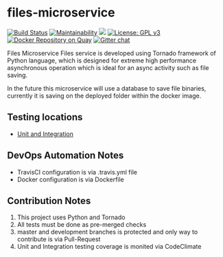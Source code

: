 # files-microservice
[![Build Status](https://travis-ci.org/devopsicon/files-microservice.svg?branch=develop)](https://travis-ci.org/devopsicon/files-microservice)
[![Maintainability](https://api.codeclimate.com/v1/badges/ee91316741bd604fa06f/maintainability)](https://codeclimate.com/github/devopsicon/files-microservice/maintainability)
<a href="https://codeclimate.com/github/devopsicon/files-microservice/test_coverage"><img src="https://api.codeclimate.com/v1/badges/ee91316741bd604fa06f/test_coverage" /></a>
[![License: GPL v3](https://img.shields.io/badge/License-GPL%20v3-blue.svg)](https://www.gnu.org/licenses/gpl-3.0)
[![Docker Repository on Quay](https://quay.io/repository/devopsicon/filesmicroservice/status "Docker Repository on Quay")](https://quay.io/repository/devopsicon/filesmicroservice)
[![Gitter chat](https://badges.gitter.im/gitterHQ/gitter.png)](https://gitter.im/devopsicon/python)

Files Microservice
Files service is developed using Tornado framework of Python language, which is designed for extreme high performance asynchronous operation which is ideal for 
an async activity such as file saving.

In the future this microservice will use a database to save file binaries, currently it is saving on the deployed folder within the docker image.

## Testing locations
* [Unit and Integration](unit_test.py)

## DevOps Automation Notes
* TravisCI configuration is via .travis.yml file
* Docker configuration is via Dockerfile

## Contribution Notes
1. This project uses Python and Tornado
2. All tests must be done as pre-merged checks
3. master and development branches is protected and only way to contribute is via Pull-Request
4. Unit and Integration testing coverage is monited via CodeClimate 

